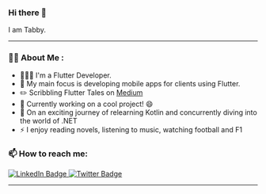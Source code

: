 ### Hi there 👋 
I am Tabby.

---

### :woman_technologist: About Me :
- 👩🏽‍💻 I'm a Flutter Developer.
- 💙 My main focus is developing mobile apps for clients using Flutter.
- ✏️ Scribbling Flutter Tales on <a href ="https://medium.com/@GeekoutwithTabby">Medium</a>
- 🔭 Currently working on a cool project! 😄
- 🌱 On an exciting journey of relearning Kotlin and concurrently diving into the world of .NET
- ⚡ I enjoy reading novels, listening to music, watching football and F1

### 📫 How to reach me:

<div id="badges">
  <a href="https://www.linkedin.com/in/tabitha-mutinda/">
    <img src="https://img.shields.io/badge/LinkedIn-blue?style=for-the-badge&logo=linkedin&logoColor=white" alt="LinkedIn Badge"/>
  </a>
  <a href="https://twitter.com/TabithaMutinda4">
    <img src="https://img.shields.io/badge/Twitter-blue?style=for-the-badge&logo=twitter&logoColor=white" alt="Twitter Badge"/>
  </a>
</div>

---

<!---
TabbyMutinda/TabbyMutinda is a ✨ special ✨ repository because its `README.md` (this file) appears on your GitHub profile.
You can click the Preview link to take a look at your changes.
--->
